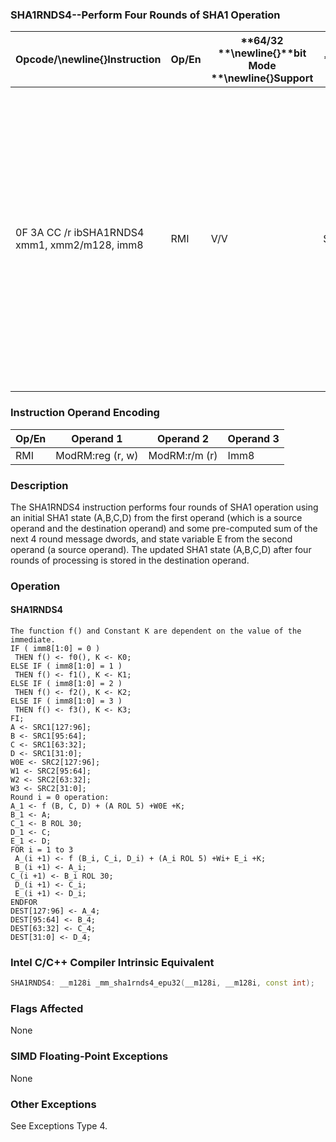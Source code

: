 ### SHA1RNDS4--Perform Four Rounds of SHA1 Operation


|**Opcode/**\newline{}**Instruction**|**Op/En**|**64/32 **\newline{}**bit Mode **\newline{}**Support**|**CPUID **\newline{}**Feature **\newline{}**Flag**|**Description**|
|------------------------------------|---------|------------------------------------------------------|--------------------------------------------------|---------------|
|0F 3A CC /r ibSHA1RNDS4 xmm1, xmm2/m128, imm8|RMI|V/V|SHA|Performs four rounds of SHA1 operation operating on SHA1 state (A,B,C,D) from xmm1, with a pre-computed sum of the next 4 round message dwords and state variable E from xmm2/m128. The immediate byte controls logic functions and round constants.|
### Instruction Operand Encoding


|Op/En|Operand 1|Operand 2|Operand 3|
|-----|---------|---------|---------|
|RMI|ModRM:reg (r, w)|ModRM:r/m (r)|Imm8|
### Description


The SHA1RNDS4 instruction performs four rounds of SHA1 operation using an initial SHA1 state (A,B,C,D) from the first operand (which is a source operand and the destination operand) and some pre-computed sum of the next 4 round message dwords, and state variable E from the second operand (a source operand). The updated SHA1 state (A,B,C,D) after four rounds of processing is stored in the destination operand.


### Operation
#### SHA1RNDS4 
```info-verb
The function f() and Constant K are dependent on the value of the immediate.
IF ( imm8[1:0] = 0 )
 THEN f()  <- f0(), K  <- K0; 
ELSE IF ( imm8[1:0] = 1 ) 
 THEN f() <-  f1(), K  <- K1; 
ELSE IF ( imm8[1:0] = 2 ) 
 THEN f() <-  f2(), K <-  K2; 
ELSE IF ( imm8[1:0] = 3 ) 
 THEN f()  <- f3(), K  <- K3; 
FI;
A  <- SRC1[127:96]; 
B  <- SRC1[95:64]; 
C  <- SRC1[63:32]; 
D <-  SRC1[31:0]; 
W0E <-  SRC2[127:96]; 
W1 <-  SRC2[95:64]; 
W2  <- SRC2[63:32]; 
W3  <- SRC2[31:0]; 
Round i = 0 operation:
A_1 <-  f (B, C, D) + (A ROL 5) +W0E +K; 
B_1 <-  A; 
C_1 <-  B ROL 30; 
D_1  <- C; 
E_1 <-  D; 
FOR i = 1 to 3
 A_(i +1) <-  f (B_i, C_i, D_i) + (A_i ROL 5) +Wi+ E_i +K; 
 B_(i +1)  <- A_i; 
C_(i +1) <-  B_i ROL 30; 
 D_(i +1) <-  C_i; 
 E_(i +1)  <- D_i; 
ENDFOR
DEST[127:96]  <- A_4; 
DEST[95:64] <-  B_4; 
DEST[63:32] <-  C_4; 
DEST[31:0] <-  D_4; 
```

### Intel C/C++ Compiler Intrinsic Equivalent

```cpp
SHA1RNDS4: __m128i _mm_sha1rnds4_epu32(__m128i, __m128i, const int);
```
### Flags Affected


None

### SIMD Floating-Point Exceptions


None

### Other Exceptions


See Exceptions Type 4.

